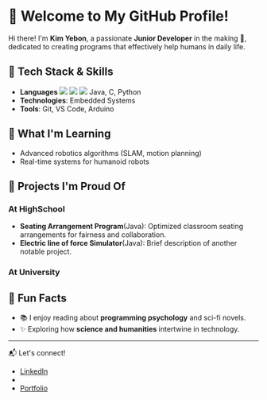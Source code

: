 
<!--
**kyb65/kyb65** is a ✨ _special_ ✨ repository because its `README.md` (this file) appears on your GitHub profile.

Here are some ideas to get you started:

- 🔭 I’m currently working on ...
- 🌱 I’m currently learning ...
- 👯 I’m looking to collaborate on ...
- 🤔 I’m looking for help with ...
- 💬 Ask me about ...
- 📫 How to reach me: ...
- 😄 Pronouns: ...
- ⚡ Fun fact: ...
-->

# 🌟 Welcome to My GitHub Profile!

Hi there! I'm **Kim Yebon**, a passionate **Junior Developer** in the making 🤖, dedicated to creating programs that effectively help humans in daily life.

## 🔧 Tech Stack & Skills
- **Languages**
<img src="https://img.shields.io/badge/Java-007396?style=flat-square&logo=OpenJDK&logoColor=white"> <img src="https://img.shields.io/badge/C-A8B9CC?style=flat-square&logo=c&logoColor=white"> <img src="https://img.shields.io/badge/Python-3776AB?style=flat-square&logo=Python&logoColor=white">
Java, C, Python
- **Technologies**: Embedded Systems  
- **Tools**: Git, VS Code, Arduino

## 🌱 What I'm Learning
- Advanced robotics algorithms (SLAM, motion planning)  
- Real-time systems for humanoid robots  

## 🚀 Projects I'm Proud Of
### At HighSchool
- **Seating Arrangement Program**(Java): Optimized classroom seating arrangements for fairness and collaboration.  
- **Electric line of force Simulator**(Java): Brief description of another notable project.
### At University

## 🌟 Fun Facts
- 📚 I enjoy reading about **programming psychology** and sci-fi novels.  
- ✨ Exploring how **science and humanities** intertwine in technology.  

---

📬 Let's connect!  
- [LinkedIn](https://www.linkedin.com/in/your-profile)  
- [](https://yourblog.com)  
- [Portfolio](https://yourportfolio.com)
